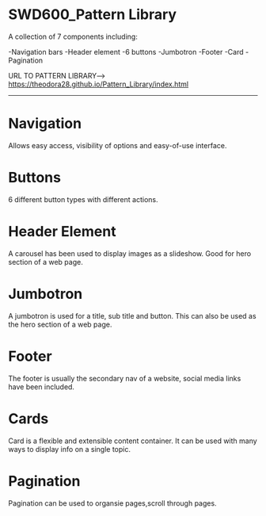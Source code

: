 # SWD600_Pattern Library

A collection of 7 components including: 

-Navigation bars
-Header element
-6 buttons
-Jumbotron
-Footer
-Card
-Pagination
 
 URL TO PATTERN LIBRARY--> https://theodora28.github.io/Pattern_Library/index.html
 
_________________________________________________________________________________________________________________________________

# Navigation
Allows easy access, visibility of options and easy-of-use interface.


# Buttons

6 different button types with different actions.



# Header Element

A carousel has been used to display images as a slideshow. Good for hero section of a web page.



# Jumbotron

A jumbotron is used for a title, sub title and button. This can also be used as the hero section of a web page. 


# Footer

The footer is usually the secondary nav of a website, social media links have been included.


# Cards

Card  is a flexible and extensible content container. It can be used with many ways to display info on a single topic.



# Pagination

Pagination can be used to organsie pages,scroll through pages.


